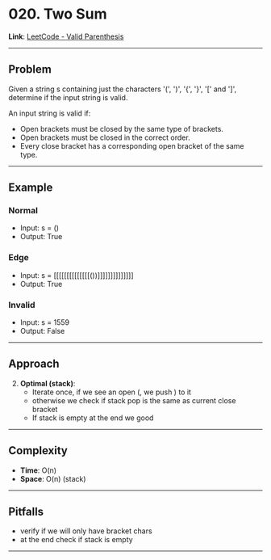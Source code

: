 # 020. Two Sum

**Link**: [LeetCode - Valid Parenthesis](https://leetcode.com/problems/valid-parentheses/)

---

## Problem
Given a string s containing just the characters '(', ')', '{', '}', '[' and ']', determine if the input string is valid.

An input string is valid if:

- Open brackets must be closed by the same type of brackets.
- Open brackets must be closed in the correct order.
- Every close bracket has a corresponding open bracket of the same type.

---

## Example
### Normal

   - Input: s = ()
   - Output: True

### Edge
   - Input: s = [[[[[[[[[[[[[[())]]]]]]]]]]]]]]
   - Output: True

### Invalid
   - Input: s = 1559
   - Output: False
---

## Approach
2. **Optimal (stack)**:  
   - Iterate once, if we see an open (, we push ) to it 
   - otherwise we check if stack pop is the same as current close bracket  
   - If stack is empty at the end we good

---

## Complexity
- **Time**: O(n)
- **Space**: O(n) (stack)

---

## Pitfalls
- verify if we will only have bracket chars 
- at the end check if stack is empty

---